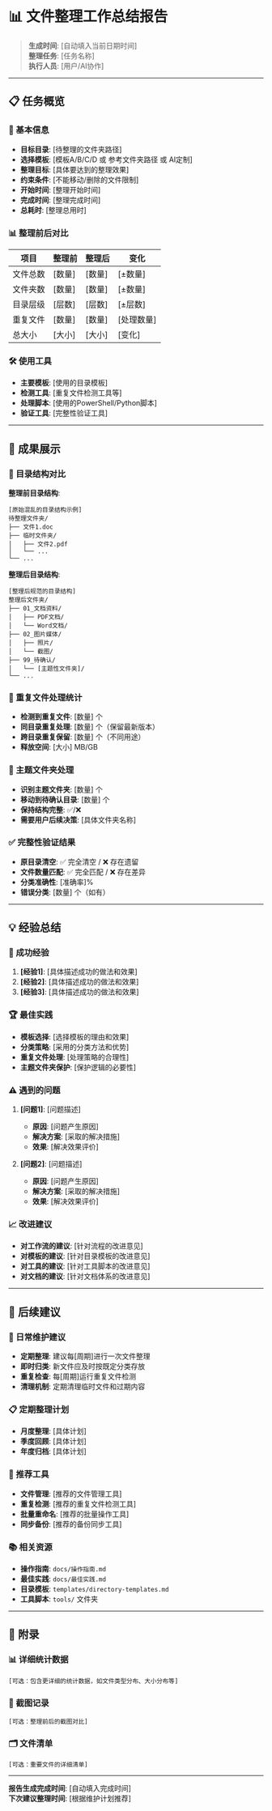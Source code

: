 # 📊 文件整理工作总结报告

> **生成时间**: [自动填入当前日期时间]  
> **整理任务**: [任务名称]  
> **执行人员**: [用户/AI协作]

---

## 📋 任务概览

### 🎯 基本信息
- **目标目录**: [待整理的文件夹路径]
- **选择模板**: [模板A/B/C/D 或 参考文件夹路径 或 AI定制]
- **整理目标**: [具体要达到的整理效果]
- **约束条件**: [不能移动/删除的文件限制]
- **开始时间**: [整理开始时间]
- **完成时间**: [整理完成时间]
- **总耗时**: [整理总用时]

### 📊 整理前后对比
| 项目 | 整理前 | 整理后 | 变化 |
|-----|-------|-------|------|
| 文件总数 | [数量] | [数量] | [±数量] |
| 文件夹数 | [数量] | [数量] | [±数量] |
| 目录层级 | [层数] | [层数] | [±层数] |
| 重复文件 | [数量] | [数量] | [处理数量] |
| 总大小 | [大小] | [大小] | [变化] |

### 🛠️ 使用工具
- **主要模板**: [使用的目录模板]
- **检测工具**: [重复文件检测工具等]
- **处理脚本**: [使用的PowerShell/Python脚本]
- **验证工具**: [完整性验证工具]

---

## 🎉 成果展示

### 📁 目录结构对比

**整理前目录结构**:
```
[原始混乱的目录结构示例]
待整理文件夹/
├── 文件1.doc
├── 临时文件夹/
│   ├── 文件2.pdf
│   └── ...
└── ...
```

**整理后目录结构**:
```
[整理后规范的目录结构]
整理后文件夹/
├── 01_文档资料/
│   ├── PDF文档/
│   └── Word文档/
├── 02_图片媒体/
│   ├── 照片/
│   └── 截图/
├── 99_待确认/
│   └── [主题性文件夹]/
└── ...
```

### 🔄 重复文件处理统计
- **检测到重复文件**: [数量] 个
- **同目录重复处理**: [数量] 个（保留最新版本）
- **跨目录重复保留**: [数量] 个（不同用途）
- **释放空间**: [大小] MB/GB

### 📂 主题文件夹处理
- **识别主题文件夹**: [数量] 个
- **移动到待确认目录**: [数量] 个
- **保持结构完整**: ✅/❌
- **需要用户后续决策**: [具体文件夹名称]

### ✅ 完整性验证结果
- **原目录清空**: ✅ 完全清空 / ❌ 存在遗留
- **文件数量匹配**: ✅ 完全匹配 / ❌ 存在差异
- **分类准确性**: [准确率]%
- **错误分类**: [数量] 个（如有）

---

## 💡 经验总结

### 🎯 成功经验
1. **[经验1]**: [具体描述成功的做法和效果]
2. **[经验2]**: [具体描述成功的做法和效果]
3. **[经验3]**: [具体描述成功的做法和效果]

### 🏆 最佳实践
- **模板选择**: [选择模板的理由和效果]
- **分类策略**: [采用的分类方法和优势]
- **重复文件处理**: [处理策略的合理性]
- **主题文件夹保护**: [保护逻辑的必要性]

### ⚠️ 遇到的问题
1. **[问题1]**: [问题描述]
   - **原因**: [问题产生原因]
   - **解决方案**: [采取的解决措施]
   - **效果**: [解决效果评价]

2. **[问题2]**: [问题描述]
   - **原因**: [问题产生原因]
   - **解决方案**: [采取的解决措施]
   - **效果**: [解决效果评价]

### 📈 改进建议
- **对工作流的建议**: [针对流程的改进意见]
- **对模板的建议**: [针对目录模板的改进意见]
- **对工具的建议**: [针对工具脚本的改进意见]
- **对文档的建议**: [针对文档体系的改进意见]

---

## 🔮 后续建议

### 📅 日常维护建议
- **定期整理**: 建议每[周期]进行一次文件整理
- **即时归类**: 新文件应及时按既定分类存放
- **重复检查**: 每[周期]运行重复文件检测
- **清理机制**: 定期清理临时文件和过期内容

### 📋 定期整理计划
- **月度整理**: [具体计划]
- **季度回顾**: [具体计划]
- **年度归档**: [具体计划]

### 🔧 推荐工具
- **文件管理**: [推荐的文件管理工具]
- **重复检测**: [推荐的重复文件检测工具]
- **批量重命名**: [推荐的批量操作工具]
- **同步备份**: [推荐的备份同步工具]

### 📚 相关资源
- **操作指南**: `docs/操作指南.md`
- **最佳实践**: `docs/最佳实践.md`
- **目录模板**: `templates/directory-templates.md`
- **工具脚本**: `tools/` 文件夹

---

## 📝 附录

### 📊 详细统计数据
```
[可选：包含更详细的统计数据，如文件类型分布、大小分布等]
```

### 📸 截图记录
```
[可选：整理前后的截图对比]
```

### 🗂️ 文件清单
```
[可选：重要文件的详细清单]
```

---

**报告生成完成时间**: [自动填入完成时间]  
**下次建议整理时间**: [根据维护计划推荐]
